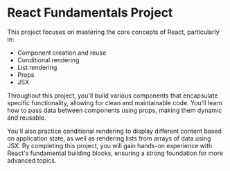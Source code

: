 # React Fundamentals Project

This project focuses on mastering the core concepts of React, particularly in:

- Component creation and reuse
- Conditional rendering
- List rendering
- Props
- JSX

Throughout this project, you'll build various components that encapsulate specific functionality, allowing for clean and maintainable code. You'll learn how to pass data between components using props, making them dynamic and reusable.

You'll also practice conditional rendering to display different content based on application state, as well as rendering lists from arrays of data using JSX. By completing this project, you will gain hands-on experience with React's fundamental building blocks, ensuring a strong foundation for more advanced topics.

